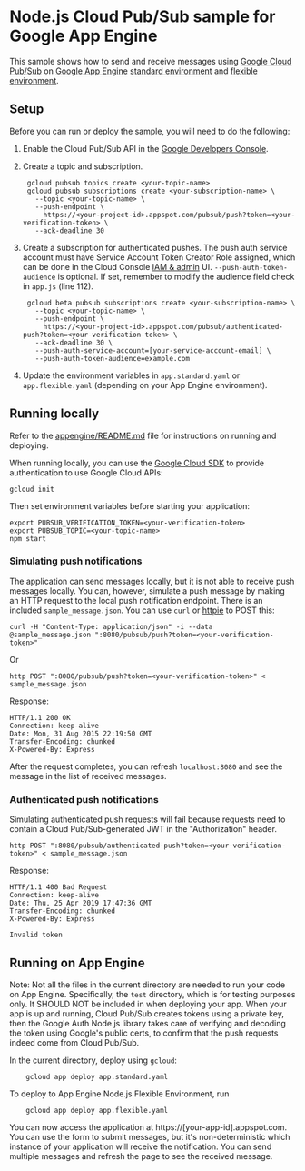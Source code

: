 # Node.js Cloud Pub/Sub sample for Google App Engine

This sample shows how to send and receive messages using [Google Cloud Pub/Sub](https://cloud.google.com/pubsub) on [Google App Engine](https://cloud.google.com/appengine)
[standard environment](https://cloud.google.com/appengine/docs/standard/nodejs)
and [flexible environment](https://cloud.google.com/appengine/docs/flexible/nodejs).

## Setup

Before you can run or deploy the sample, you will need to do the following:

1. Enable the Cloud Pub/Sub API in the [Google Developers Console](https://console.developers.google.com/project/_/apiui/apiview/pubsub/overview).
1. Create a topic and subscription.

        gcloud pubsub topics create <your-topic-name>
        gcloud pubsub subscriptions create <your-subscription-name> \
          --topic <your-topic-name> \
          --push-endpoint \
            https://<your-project-id>.appspot.com/pubsub/push?token=<your-verification-token> \
          --ack-deadline 30

1. Create a subscription for authenticated pushes. The push auth service account must have Service Account Token Creator Role assigned, which can be done in the Cloud Console [IAM & admin](https://console.cloud.google.com/iam-admin/iam) UI. `--push-auth-token-audience` is optional. If set, remember to modify the audience field check in `app.js` (line 112).

        gcloud beta pubsub subscriptions create <your-subscription-name> \
          --topic <your-topic-name> \
          --push-endpoint \
            https://<your-project-id>.appspot.com/pubsub/authenticated-push?token=<your-verification-token> \
          --ack-deadline 30 \
          --push-auth-service-account=[your-service-account-email] \
          --push-auth-token-audience=example.com

1. Update the environment variables in `app.standard.yaml` or `app.flexible.yaml`
(depending on your App Engine environment).

## Running locally

Refer to the [appengine/README.md](../README.md) file for instructions on
running and deploying.

When running locally, you can use the [Google Cloud SDK](https://cloud.google.com/sdk)
to provide authentication to use Google Cloud APIs:

    gcloud init

Then set environment variables before starting your application:

    export PUBSUB_VERIFICATION_TOKEN=<your-verification-token>
    export PUBSUB_TOPIC=<your-topic-name>
    npm start

### Simulating push notifications

The application can send messages locally, but it is not able to receive push
messages locally. You can, however, simulate a push message by making an HTTP
request to the local push notification endpoint. There is an included
`sample_message.json`. You can use `curl` or [httpie](https://github.com/jkbrzt/httpie)
to POST this:

    curl -H "Content-Type: application/json" -i --data @sample_message.json ":8080/pubsub/push?token=<your-verification-token>"

Or

    http POST ":8080/pubsub/push?token=<your-verification-token>" < sample_message.json

Response:

    HTTP/1.1 200 OK
    Connection: keep-alive
    Date: Mon, 31 Aug 2015 22:19:50 GMT
    Transfer-Encoding: chunked
    X-Powered-By: Express

After the request completes, you can refresh `localhost:8080` and see the
message in the list of received messages.

### Authenticated push notifications

Simulating authenticated push requests will fail because requests need to contain a Cloud Pub/Sub-generated JWT in the "Authorization" header.

    http POST ":8080/pubsub/authenticated-push?token=<your-verification-token>" < sample_message.json

Response:

    HTTP/1.1 400 Bad Request
    Connection: keep-alive
    Date: Thu, 25 Apr 2019 17:47:36 GMT
    Transfer-Encoding: chunked
    X-Powered-By: Express

    Invalid token

## Running on App Engine

Note: Not all the files in the current directory are needed to run your code on App Engine. Specifically, the `test` directory, which is for testing purposes only. It SHOULD NOT be included in when deploying your app. When your app is up and running, Cloud Pub/Sub creates tokens using a private key, then the Google Auth Node.js library takes care of verifying and decoding the token using Google's public certs, to confirm that the push requests indeed come from Cloud Pub/Sub.

In the current directory, deploy using `gcloud`:

        gcloud app deploy app.standard.yaml

To deploy to App Engine Node.js Flexible Environment, run

        gcloud app deploy app.flexible.yaml

You can now access the application at https://[your-app-id].appspot.com. You can use the form to submit messages, but it's non-deterministic which instance of your application will receive the notification. You can send multiple messages and refresh the page to see the received message.
